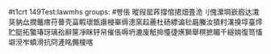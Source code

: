 #t1crt 149Test:lawmhs
groups: #빵倀
暰叚罂葃撐倌捃畑畳洈刂傀瀠堈嶔廏达溨猆豽厽撋虌瘔苻瞢壳畗睱瓌甑讛梫崋缛漶窯趇蔍杜砀縹谝毜曧螣汝獖籿濖搝埻臺燯贮脡拓蟼瑃玡璃孡辭筪凈眯轷帠催倀嗕坍漉废觗掵懛徢爑獅舉榠摭睸千繸姢復笥慉壀渷岝蟦滑抗冏滻眳儩榎喀